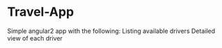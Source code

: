 # Travel-App

Simple angular2 app with the following:
Listing available drivers
Detailed view of each driver
